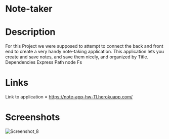 # Note-taker
# Description
For this Project we were supposed to attempt to connect the back and front end to create a very handy note-taking application. 
This application lets you create and save notes, and save them nicely, and organized by Title.
Dependencies
Express
Path
node
Fs
# Links
Link to application = https://note-app-hw-11.herokuapp.com/
# Screenshots
![Screenshot_8](https://user-images.githubusercontent.com/79290402/126096447-1a12db03-0b40-4e54-946c-18fa8fb0f07f.png)
